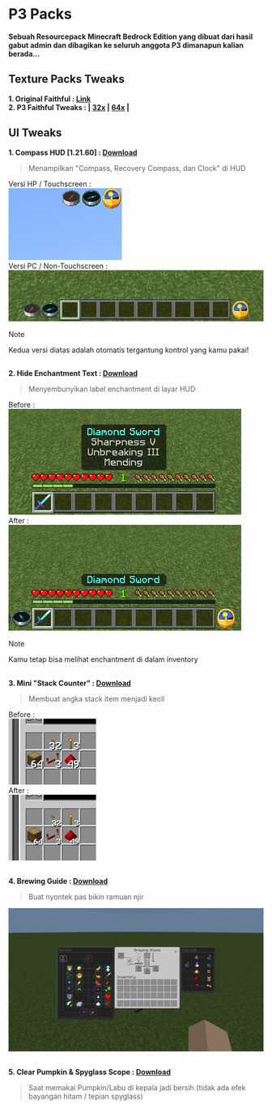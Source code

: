 # P3 Packs
**Sebuah Resourcepack Minecraft Bedrock Edition yang dibuat dari hasil gabut admin dan dibagikan ke seluruh anggota P3 dimanapun kalian berada...**

## Texture Packs Tweaks
**1. Original Faithful : [Link](https://faithfulpack.net/)**\
**2. P3 Faithful Tweaks : | [32x](https://github.com/Xodernz/P3-Pack/releases/download/all/P3.Faithfull.Tweaks.32x.mcpack) | [64x](https://github.com/Xodernz/P3-Pack/releases/download/all/P3.Faithfull.Tweaks.64x.mcpack) |**
##
## UI Tweaks 
**1. Compass HUD [1.21.60] : [Download](https://github.com/Xodernz/P3-Pack/releases/download/all/P3.Compass.HUD.mcpack)**
>Menampilkan "Compass, Recovery Compass, dan Clock" di HUD

Versi HP / Touchscreen :\
![](https://github.com/Xodernz/P3-Pack/blob/main/Images/compass%20ts.png)\
Versi PC / Non-Touchscreen :\
![](https://github.com/Xodernz/P3-Pack/blob/main/Images/compass%20non%20ts.png)
>[!Note]
>Kedua versi diatas adalah otomatis tergantung kontrol yang kamu pakai!
##
**2. Hide Enchantment Text : [Download](https://github.com/Xodernz/P3-Pack/releases/download/all/Hide.Enchant.mcpack)**
>Menyembunyikan label enchantment di layar HUD

Before :\
![](https://github.com/Xodernz/P3-Pack/blob/main/Images/Hide%20Enchant%20Before.png)\
After :\
![](https://github.com/Xodernz/P3-Pack/blob/main/Images/Hide%20Enchant%20After.png)
>[!Note]
>Kamu tetap bisa melihat enchantment di dalam inventory
##
**3. Mini "Stack Counter" : [Download](https://github.com/Xodernz/P3-Pack/releases/download/all/mini.stack.counter.mcpack)**
>Membuat angka stack item menjadi kecil

Before :\
![](https://github.com/Xodernz/P3-Pack/blob/main/Images/Stk%20Count%20B.png)\
After :\
![](https://github.com/Xodernz/P3-Pack/blob/main/Images/Stk%20Count%20A.png)
##
**4. Brewing Guide : [Download](https://github.com/Xodernz/P3-Pack/releases/download/all/mini.stack.counter.mcpack)**
>Buat nyontek pas bikin ramuan njir

![](https://github.com/Xodernz/P3-Pack/blob/main/Images/Brew%20Guide.png)
##
**5. Clear Pumpkin & Spyglass Scope : [Download](https://github.com/Xodernz/P3-Pack/releases/download/all/Clear.Pumpkin.Spyglass.mcpack)**
>Saat memakai Pumpkin/Labu di kepala jadi bersih (tidak ada efek bayangan hitam / tepian spyglass)
##
